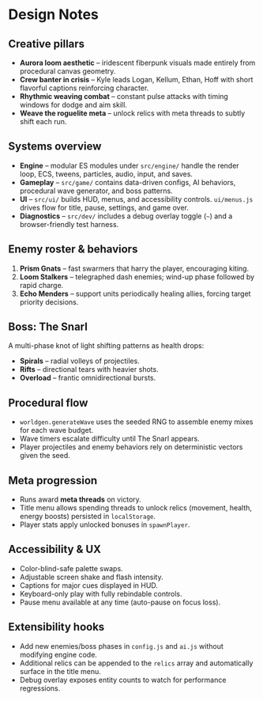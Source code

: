 # Design Notes

## Creative pillars

* **Aurora loom aesthetic** – iridescent fiberpunk visuals made entirely from procedural canvas geometry.
* **Crew banter in crisis** – Kyle leads Logan, Kellum, Ethan, Hoff with short flavorful captions reinforcing character.
* **Rhythmic weaving combat** – constant pulse attacks with timing windows for dodge and aim skill.
* **Weave the roguelite meta** – unlock relics with meta threads to subtly shift each run.

## Systems overview

* **Engine** – modular ES modules under `src/engine/` handle the render loop, ECS, tweens, particles, audio, input, and saves.
* **Gameplay** – `src/game/` contains data-driven configs, AI behaviors, procedural wave generator, and boss patterns.
* **UI** – `src/ui/` builds HUD, menus, and accessibility controls. `ui/menus.js` drives flow for title, pause, settings, and game over.
* **Diagnostics** – `src/dev/` includes a debug overlay toggle (`~`) and a browser-friendly test harness.

## Enemy roster & behaviors

1. **Prism Gnats** – fast swarmers that harry the player, encouraging kiting.
2. **Loom Stalkers** – telegraphed dash enemies; wind-up phase followed by rapid charge.
3. **Echo Menders** – support units periodically healing allies, forcing target priority decisions.

## Boss: The Snarl

A multi-phase knot of light shifting patterns as health drops:

* **Spirals** – radial volleys of projectiles.
* **Rifts** – directional tears with heavier shots.
* **Overload** – frantic omnidirectional bursts.

## Procedural flow

* `worldgen.generateWave` uses the seeded RNG to assemble enemy mixes for each wave budget.
* Wave timers escalate difficulty until The Snarl appears.
* Player projectiles and enemy behaviors rely on deterministic vectors given the seed.

## Meta progression

* Runs award **meta threads** on victory.
* Title menu allows spending threads to unlock relics (movement, health, energy boosts) persisted in `localStorage`.
* Player stats apply unlocked bonuses in `spawnPlayer`.

## Accessibility & UX

* Color-blind-safe palette swaps.
* Adjustable screen shake and flash intensity.
* Captions for major cues displayed in HUD.
* Keyboard-only play with fully rebindable controls.
* Pause menu available at any time (auto-pause on focus loss).

## Extensibility hooks

* Add new enemies/boss phases in `config.js` and `ai.js` without modifying engine code.
* Additional relics can be appended to the `relics` array and automatically surface in the title menu.
* Debug overlay exposes entity counts to watch for performance regressions.
